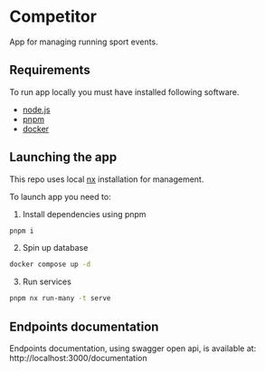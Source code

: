 # Competitor

App for managing running sport events.

## Requirements

To run app locally you must have installed following software.

- [node.js](https://nodejs.org/en)
- [pnpm](https://pnpm.io/)
- [docker](https://docker.com)

## Launching the app

This repo uses local [nx](https://nx.dev/) installation for management.

To launch app you need to:

1. Install dependencies using pnpm

```sh
pnpm i
```

2. Spin up database

```sh
docker compose up -d
```

3. Run services

```sh
pnpm nx run-many -t serve
```

## Endpoints documentation

Endpoints documentation, using swagger open api, is available at: http://localhost:3000/documentation
